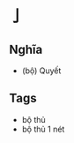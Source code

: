 # 亅

## Nghĩa
* (bộ) Quyết

## Tags
* bộ thủ
* bộ thủ 1 nét

<script>window.HANZI_FIELD='亅';</script>